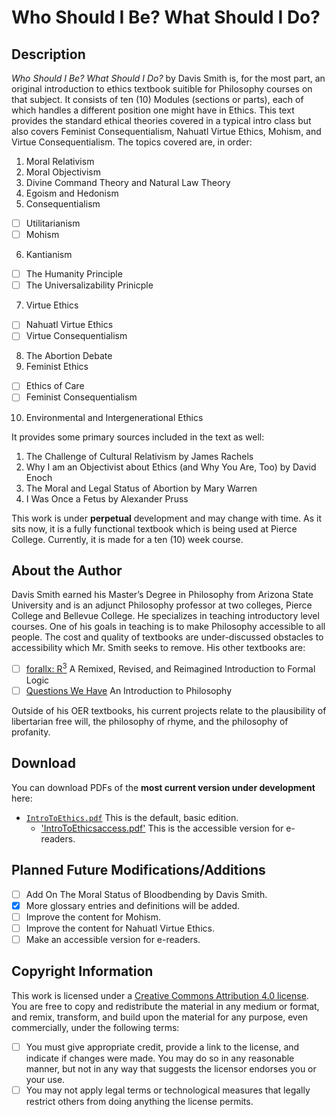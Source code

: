 # Who Should I Be? What Should I Do?

## Description
*Who Should I Be? What Should I Do?* by Davis Smith is, for the most part, an original introduction to ethics textbook suitible for Philosophy courses on that subject. It consists of ten (10) Modules (sections or parts), each of which handles a different position one might have in Ethics. This text provides the standard ethical theories covered in a typical intro class but also covers Feminist Consequentialism, Nahuatl Virtue Ethics, Mohism, and Virtue Consequentialism. 
The topics covered are, in order:

1. Moral Relativism
2. Moral Objectivism
3. Divine Command Theory and Natural Law Theory
4. Egoism and Hedonism
5. Consequentialism
- [ ] Utilitarianism
- [ ] Mohism
6. Kantianism
- [ ] The Humanity Principle
- [ ] The Universalizability Prinicple
7. Virtue Ethics
- [ ] Nahuatl Virtue Ethics
- [ ] Virtue Consequentialism
8. The Abortion Debate
9. Feminist Ethics
- [ ] Ethics of Care
- [ ] Feminist Consequentialism
10. Environmental and Intergenerational Ethics

It provides some primary sources included in the text as well:

1. The Challenge of Cultural Relativism by James Rachels
2. Why I am an Objectivist about Ethics (and Why You Are, Too) by David Enoch
3. The Moral and Legal Status of Abortion by Mary Warren
4. I Was Once a Fetus by Alexander Pruss

This work is under **perpetual** development and may change with time. As it sits now, it is a fully functional textbook which is being used at Pierce College. 
Currently, it is made for a ten (10) week course. 

## About the Author

Davis Smith earned his Master’s Degree in Philosophy from Arizona State University and is an adjunct Philosophy professor at two colleges, Pierce College and Bellevue College. 
He specializes in teaching introductory level courses. One of his goals in teaching is to make Philosophy
accessible to all people. The cost and quality of textbooks are under-discussed obstacles to accessibility which Mr. Smith seeks to remove. His other textbooks are: 

- [ ] [forallx: R<sup>3</sup>](https://github.com/ProfDavisSmith/forallxR3#readme) A Remixed, Revised, and Reimagined Introduction to Formal Logic
- [ ] [Questions We Have](https://github.com/ProfDavisSmith/QuestionsWeHave#readme) An Introduction to Philosophy 

Outside of his OER textbooks, his current projects relate to the plausibility of libertarian free will, the philosophy of rhyme, and the philosophy of profanity.

## Download 
You can download PDFs of the **most current version under development** here:

- [`IntroToEthics.pdf`](https://github.com/ProfDavisSmith/WSIBWSID/blob/main/IntroToEthics.pdf)
  This is the default, basic edition.
  - ['IntroToEthicsaccess.pdf'](https://github.com/ProfDavisSmith/WSIBWSID/blob/main/IntroToEthicsaccess.pdf)
   This is the accessible version for e-readers.

## Planned Future Modifications/Additions

- [ ] Add On The Moral Status of Bloodbending by Davis Smith.
- [X] More glossary entries and definitions will be added.
- [ ] Improve the content for Mohism. 
- [ ] Improve the content for Nahuatl Virtue Ethics.
- [ ] Make an accessible version for e-readers.

## Copyright Information
This work is licensed under a [Creative Commons Attribution 4.0 license](https://creativecommons.org/licenses/by/4.0/). You are free to copy and redistribute the material in any medium or format, and remix, transform, and build
upon the material for any purpose, even commercially, under
the following terms:
- [ ] You must give appropriate credit, provide a link to the
license, and indicate if changes were made. You may do
so in any reasonable manner, but not in any way that
suggests the licensor endorses you or your use.
- [ ] You may not apply legal terms or technological measures
that legally restrict others from doing anything the license
permits.
